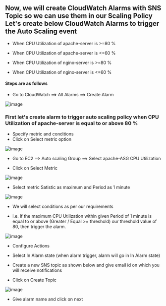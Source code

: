 ## Now, we will create CloudWatch Alarms with SNS Topic so we can use them in our Scaling Policy Let's create below CloudWatch Alarms to trigger the Auto Scaling event

* When CPU Utilization of apache-server is >=80 %

* When CPU Utilization of apache-server is <=60 %

* When CPU Utilization of nginx-server is >=80 %

* When CPU Utilization of nginx-server is <=60 %
  
#### Steps are as follows

* Go to CloudWatch ==> All Alarms ==> Create Alarm

![image](https://github.com/Kunal-Pere/AWS_Automated-Cloud-Web-Server-Scaling-with-Load-Balancing-and-Domain-Routing/assets/157100045/9582a55f-a0a8-41e3-ae7d-8e058319cf00)

### First let's create alarm to trigger auto scaling policy when CPU Utilization of apache-server is equal to or above 80 %

* Specify metric and conditions
* Click on Select metric option

![image](https://github.com/Kunal-Pere/AWS_Automated-Cloud-Web-Server-Scaling-with-Load-Balancing-and-Domain-Routing/assets/157100045/b64bf228-dd60-46b2-93a3-296117e960ba)

* Go to EC2 ==> Auto scaling Group ==> Select apache-ASG CPU Utilization

* Click on Select Metric

![image](https://github.com/Kunal-Pere/AWS_Automated-Cloud-Web-Server-Scaling-with-Load-Balancing-and-Domain-Routing/assets/157100045/9ec36d9f-82ec-4223-911c-111bdcf5517a)

* Select metric Satistic as maximum and Period as 1 minute

![image](https://github.com/Kunal-Pere/AWS_Automated-Cloud-Web-Server-Scaling-with-Load-Balancing-and-Domain-Routing/assets/157100045/743bc941-566e-445e-b7d8-d2015291e5a9)

* We will select conditions as per our requirements

* i.e. If the maximum CPU Utilization within given Period of 1 minute is equal to or above (Greater / Equal >= threshold) our threshold 
  value of 80, then trigger the alarm.

![image](https://github.com/Kunal-Pere/AWS_Automated-Cloud-Web-Server-Scaling-with-Load-Balancing-and-Domain-Routing/assets/157100045/a7120f2f-16bf-4bad-a6dc-ea361c7e0c9a)

* Configure Actions
  
* Select In Alarm state (when alarm trigger, alarm will go in In Alarm state)

* Create a new SNS topic as shown below and give email id on which you will receive notifications

* Click on Create Topic

![image](https://github.com/Kunal-Pere/AWS_Automated-Cloud-Web-Server-Scaling-with-Load-Balancing-and-Domain-Routing/assets/157100045/7306ac75-3325-42df-b94c-5d25421c13d8)


* Give alarm name and click on next
